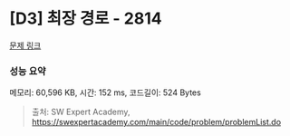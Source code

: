 # [D3] 최장 경로 - 2814 

[문제 링크](https://swexpertacademy.com/main/code/problem/problemDetail.do?contestProbId=AV7GOPPaAeMDFAXB) 

### 성능 요약

메모리: 60,596 KB, 시간: 152 ms, 코드길이: 524 Bytes



> 출처: SW Expert Academy, https://swexpertacademy.com/main/code/problem/problemList.do
